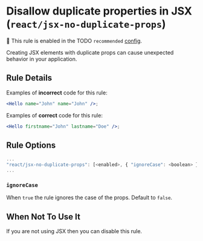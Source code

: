 # Disallow duplicate properties in JSX (`react/jsx-no-duplicate-props`)

💼 This rule is enabled in the TODO `recommended` [config](https://github.com/jsx-eslint/eslint-plugin-react/#shareable-configs).

<!-- end auto-generated rule header -->

Creating JSX elements with duplicate props can cause unexpected behavior in your application.

## Rule Details

Examples of **incorrect** code for this rule:

```jsx
<Hello name="John" name="John" />;
```

Examples of **correct** code for this rule:

```jsx
<Hello firstname="John" lastname="Doe" />;
```

## Rule Options

```js
...
"react/jsx-no-duplicate-props": [<enabled>, { "ignoreCase": <boolean> }]
...
```

### `ignoreCase`

When `true` the rule ignores the case of the props. Default to `false`.

## When Not To Use It

If you are not using JSX then you can disable this rule.

